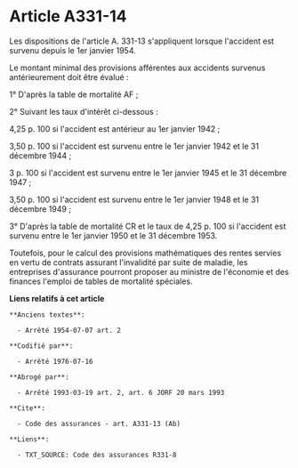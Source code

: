 # Article A331-14

Les dispositions de l'article A. 331-13 s'appliquent lorsque l'accident est survenu depuis le 1er janvier 1954.

Le montant minimal des provisions afférentes aux accidents survenus antérieurement doit être évalué :

1° D'après la table de mortalité AF ;

2° Suivant les taux d'intérêt ci-dessous :

4,25 p. 100 si l'accident est antérieur au 1er janvier 1942 ;

3,50 p. 100 si l'accident est survenu entre le 1er janvier 1942 et le 31 décembre 1944 ;

3 p. 100 si l'accident est survenu entre le 1er janvier 1945 et le 31 décembre 1947 ;

3,50 p. 100 si l'accident est survenu entre le 1er janvier 1948 et le 31 décembre 1949 ;

3° D'après la table de mortalité CR et le taux de 4,25 p. 100 si l'accident est survenu entre le 1er janvier 1950 et le 31
décembre 1953.

Toutefois, pour le calcul des provisions mathématiques des rentes servies en vertu de contrats assurant l'invalidité par
suite de maladie, les entreprises d'assurance pourront proposer au ministre de l'économie et des finances l'emploi de tables
de mortalité spéciales.

**Liens relatifs à cet article**

	**Anciens textes**:

	  - Arrêté 1954-07-07 art. 2

	**Codifié par**:

	  - Arrêté 1976-07-16

	**Abrogé par**:

	  - Arrêté 1993-03-19 art. 2, art. 6 JORF 20 mars 1993

	**Cite**:

	  - Code des assurances - art. A331-13 (Ab)

	**Liens**:

	  - TXT_SOURCE: Code des assurances R331-8
